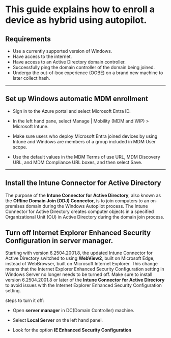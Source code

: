 # This guide explains how to enroll a device as hybrid using autopilot.

## Requirements

- Use a currently supported version of Windows.
- Have access to the internet.
- Have access to an Active Directory domain controller.
- Successfully ping the domain controller of the domain being joined.
- Undergo the out-of-box experience (OOBE) on a brand new machine to later collect hash.

---

## Set up Windows automatic MDM enrollment

- Sign in to the Azure portal and select Microsoft Entra ID.

- In the left hand pane, select Manage | Mobility (MDM and WIP) > Microsoft Intune.

- Make sure users who deploy Microsoft Entra joined devices by using Intune and Windows are members of a group included in MDM User scope.

- Use the default values in the MDM Terms of use URL, MDM Discovery URL, and MDM Compliance URL boxes, and then select Save.


---


## Install the Intune Connector for Active Directory

The purpose of the **Intune Connector for Active Directory**, also known as the **Offline Domain Join (ODJ) Connector**, is to join computers to an on-premises domain during the Windows Autopilot process. The Intune Connector for Active Directory creates computer objects in a specified Organizational Unit (OU) in Active Directory during the domain join process.

## Turn off Internet Explorer Enhanced Security Configuration in server manager.

Starting with version 6.2504.2001.8, the updated Intune Connector for Active Directory switched to using **WebView2**, built on Microsoft Edge, instead of WebBrowser, built on Microsoft Internet Explorer. This change means that the Internet Explorer Enhanced Security Configuration setting in Windows Server no longer needs to be turned off. Make sure to install version 6.2504.2001.8 or later of the **Intune Connector for Active Directory** to avoid issues with the Internet Explorer Enhanced Security Configuration setting.

steps to turn it off:

- Open **server manager** in DC(Domain Controller) machine.

- Select **Local Server** on the left hand panel.

- Look for the option **IE Enhanced Security Configuration**





